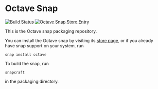 Octave Snap
===========

[![Build Status](https://travis-ci.com/octave-snap/octave-snap.svg?branch=master)](https://travis-ci.com/octave-snap/octave-snap)
[![Octave Snap Store Entry](https://snapcraft.io//octave/badge.svg)](https://snapcraft.io/octave)

This is the Octave snap packaging repository.

You can install the Octave snap by visiting its [store page](https://snapcraft.io/octave),
or if you already have snap support on your system, run

    snap install octave

To build the snap, run

    snapcraft

in the packaging directory.
